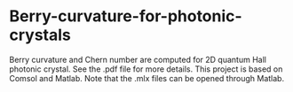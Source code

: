# Berry-curvature-for-photonic-crystals
Berry curvature and Chern number are computed for 2D quantum Hall photonic crystal.
See the .pdf file for more details.
This project is based on Comsol and Matlab. Note that the .mlx files can be opened through Matlab.
